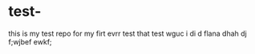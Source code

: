 # test-
this is my test repo for my firt evrr test that test wguc i di d flana dhah dj f;wjbef ewkf;
